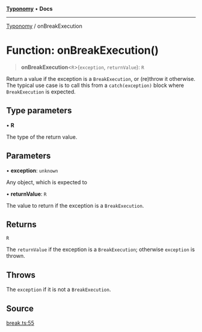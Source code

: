 [**Typonomy**](../README.md) • **Docs**

***

[Typonomy](../globals.md) / onBreakExecution

# Function: onBreakExecution()

> **onBreakExecution**\<`R`\>(`exception`, `returnValue`): `R`

Return a value if the exception is a `BreakExecution`, or (re)throw it otherwise.
The typical use case is to call this from a `catch(exception)` block where `BreakExecution` is expected.

## Type parameters

• **R**

The type of the return value.

## Parameters

• **exception**: `unknown`

Any object, which is expected to

• **returnValue**: `R`

The value to return if the exception is a `BreakExecution`.

## Returns

`R`

The `returnValue` if the exception is a `BreakExecution`; otherwise `exception` is thrown.

## Throws

The `exception` if it is not a `BreakExecution`.

## Source

[break.ts:55](https://github.com/softcraft-development/typonomy/blob/dfbcc96600b9b9b8c6faf47f3caef423e4f1568c/src/break.ts#L55)
